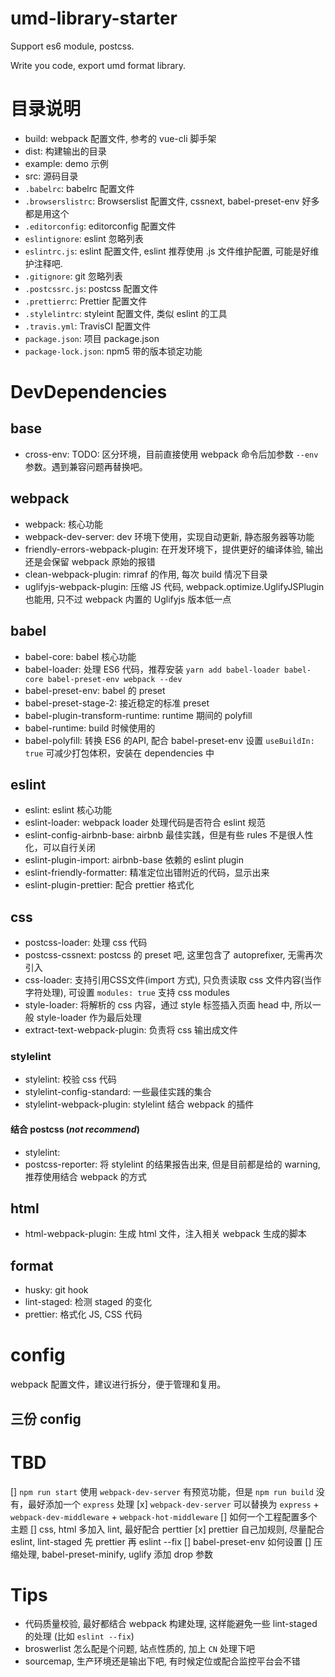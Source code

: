 # umd-library-starter
Support es6 module, postcss.

Write you code, export umd format library.

# 目录说明
- build: webpack 配置文件, 参考的 vue-cli 脚手架
- dist: 构建输出的目录
- example: demo 示例
- src: 源码目录
- `.babelrc`: babelrc 配置文件
- `.browserslistrc`: Browserslist 配置文件, cssnext, babel-preset-env 好多都是用这个
- `.editorconfig`: editorconfig 配置文件
- `eslintignore`: eslint 忽略列表
- `eslintrc.js`: eslint 配置文件, eslint 推荐使用 .js 文件维护配置, 可能是好维护注释吧.
- `.gitignore`: git 忽略列表
- `.postcssrc.js`: postcss 配置文件
- `.prettierrc`: Prettier 配置文件
- `.stylelintrc`: styleint 配置文件, 类似 eslint 的工具
- `.travis.yml`: TravisCI 配置文件
- `package.json`: 项目 package.json
- `package-lock.json`: npm5 带的版本锁定功能


# DevDependencies

## base
- cross-env: TODO: 区分环境，目前直接使用 webpack 命令后加参数  `--env` 参数。遇到兼容问题再替换吧。

## webpack
- webpack: 核心功能
- webpack-dev-server: dev 环境下使用，实现自动更新, 静态服务器等功能
- friendly-errors-webpack-plugin: 在开发环境下，提供更好的编译体验, 输出还是会保留 webpack 原始的报错
- clean-webpack-plugin: rimraf 的作用, 每次 build 情况下目录
- uglifyjs-webpack-plugin: 压缩 JS 代码, webpack.optimize.UglifyJSPlugin 也能用, 只不过 webpack 内置的 Uglifyjs 版本低一点

## babel
- babel-core: babel 核心功能
- babel-loader: 处理 ES6 代码，推荐安装 `yarn add babel-loader babel-core babel-preset-env webpack --dev`
- babel-preset-env: babel 的 preset
- babel-preset-stage-2: 接近稳定的标准 preset
- babel-plugin-transform-runtime: runtime 期间的 polyfill
- babel-runtime: build 时候使用的
- babel-polyfill: 转换 ES6 的API, 配合 babel-preset-env 设置 `useBuildIn: true` 可减少打包体积，安装在 dependencies 中


## eslint
- eslint: eslint 核心功能
- eslint-loader: webpack loader 处理代码是否符合 eslint 规范
- eslint-config-airbnb-base: airbnb 最佳实践，但是有些 rules 不是很人性化，可以自行关闭
- eslint-plugin-import: airbnb-base 依赖的 eslint plugin
- eslint-friendly-formatter: 精准定位出错附近的代码，显示出来
- eslint-plugin-prettier: 配合 prettier 格式化

## css
- postcss-loader: 处理 css 代码
- postcss-cssnext: postcss 的 preset 吧, 这里包含了 autoprefixer, 无需再次引入
- css-loader: 支持引用CSS文件(import 方式), 只负责读取 css 文件内容(当作字符处理), 可设置 `modules: true` 支持 css modules
- style-loader: 将解析的 css 内容，通过 style 标签插入页面 head 中, 所以一般 style-loader 作为最后处理
- extract-text-webpack-plugin: 负责将 css 输出成文件

### stylelint
- stylelint: 校验 css 代码
- stylelint-config-standard: 一些最佳实践的集合
- stylelint-webpack-plugin: stylelint 结合 webpack 的插件

#### 结合 postcss (*not recommend*)
- stylelint:
- postcss-reporter: 将 stylelint 的结果报告出来, 但是目前都是给的 warning, 推荐使用结合 webpack 的方式




## html
- html-webpack-plugin: 生成 html 文件，注入相关 webpack 生成的脚本

## format
- husky: git hook
- lint-staged: 检测 staged 的变化
- prettier: 格式化 JS, CSS 代码

# config
webpack 配置文件，建议进行拆分，便于管理和复用。

## 三份 config

# TBD
[] `npm run start` 使用 `webpack-dev-server` 有预览功能，但是 `npm run build` 没有，最好添加一个 `express` 处理
[x] `webpack-dev-server` 可以替换为 `express` + `webpack-dev-middleware` + `webpack-hot-middleware`
[] 如何一个工程配置多个主题
[] css, html 多加入 lint, 最好配合 perttier
[x] prettier 自己加规则, 尽量配合 eslint, lint-staged 先 prettier 再 eslint --fix
[] babel-preset-env 如何设置
[] 压缩处理, babel-preset-minify, uglify 添加 drop 参数


# Tips
- 代码质量校验, 最好都结合 webpack 构建处理, 这样能避免一些 lint-staged 的处理 (比如 `eslint --fix`)
- broswerlist 怎么配是个问题, 站点性质的, 加上 `CN` 处理下吧
- sourcemap, 生产环境还是输出下吧, 有时候定位或配合监控平台会不错
